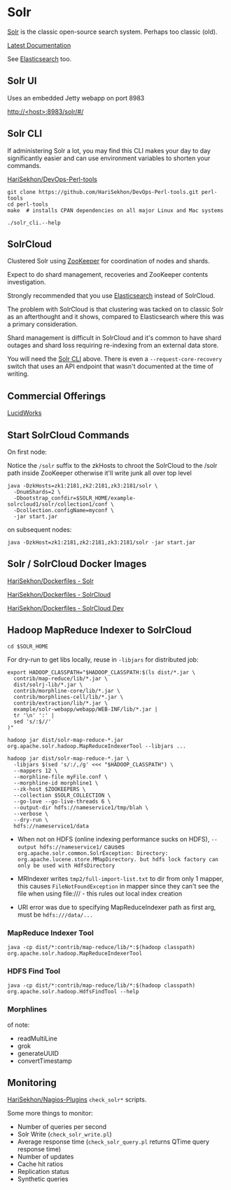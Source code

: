 # Solr

[Solr](https://solr.apache.org/) is the classic open-source search system. Perhaps too classic (old).

[Latest Documentation](https://solr.apache.org/guide/solr/latest/)

See [Elasticsearch](elasticsearch.md) too.

## Solr UI

Uses an embedded Jetty webapp on port 8983

[http://\<host\>:8983/solr/#/]()

## Solr CLI

If administering Solr a lot, you may find this CLI makes your day to day significantly easier and can use environment
variables to shorten your commands.

[HariSekhon/DevOps-Perl-tools](https://github.com/HariSekhon/DevOps-Perl-tools#solr)

```shell
git clone https://github.com/HariSekhon/DevOps-Perl-tools.git perl-tools
cd perl-tools
make  # installs CPAN dependencies on all major Linux and Mac systems
```
```shell
./solr_cli.--help
```

## SolrCloud

Clustered Solr using [ZooKeeper](https://zookeeper.apache.org/) for coordination of nodes and shards.

Expect to do shard management, recoveries and ZooKeeper contents investigation.

Strongly recommended that you use [Elasticsearch](elasticsearch.md) instead of SolrCloud.

The problem with SolrCloud is that clustering was tacked on to classic Solr as an afterthought and it shows,
compared to Elasticsearch where this was a primary consideration.

Shard management is difficult in SolrCloud and it's common to have shard outages and shard loss requiring
re-indexing from an external data store.

You will need the [Solr CLI](#solr-cli) above. There is even a `--request-core-recovery` switch that uses an API
endpoint that wasn't documented at the time of writing.

## Commercial Offerings

[LucidWorks](https://lucidworks.com/)

## Start SolrCloud Commands

On first node:

Notice the `/solr` suffix to the zkHosts to chroot the SolrCloud to the /solr path inside ZooKeeper otherwise it'll
write junk all over top level
```shell
java -DzkHosts=zk1:2181,zk2:2181,zk3:2181/solr \
  -DnumShards=2 \
  -Dbootstrap_confdir=$SOLR_HOME/example-solrcloud1/solr/collection1/conf \
  -Dcollection.configName=myconf \
  -jar start.jar
```

on subsequent nodes:

```shell
java -DzkHost=zk1:2181,zk2:2181,zk3:2181/solr -jar start.jar
```

## Solr / SolrCloud Docker Images

[HariSekhon/Dockerfiles - Solr](https://github.com/HariSekhon/Dockerfiles/tree/master/solr)

[HariSekhon/Dockerfiles - SolrCloud](https://github.com/HariSekhon/Dockerfiles/tree/master/solrcloud)

[HariSekhon/Dockerfiles - SolrCloud Dev](https://github.com/HariSekhon/Dockerfiles/tree/master/solrcloud-dev)

## Hadoop MapReduce Indexer to SolrCloud

```shell
cd $SOLR_HOME
```
For dry-run to get libs locally, reuse in `-libjars` for distributed job:

```shell
export HADOOP_CLASSPATH="$HADOOP_CLASSPATH:$(ls dist/*.jar \
  contrib/map-reduce/lib/*.jar \
  dist/solrj-lib/*.jar \
  contrib/morphline-core/lib/*.jar \
  contrib/morphlines-cell/lib/*.jar \
  contrib/extraction/lib/*.jar \
  example/solr-webapp/webapp/WEB-INF/lib/*.jar |
  tr '\n' ':' |
  sed 's/:$//'
)"
```

```shell
hadoop jar dist/solr-map-reduce-*.jar org.apache.solr.hadoop.MapReduceIndexerTool --libjars ...
```

```shell
hadoop jar dist/solr-map-reduce-*.jar \
  -libjars $(sed 's/:/,/g' <<< "$HADOOP_CLASSPATH") \
  --mappers 12 \
  --morphline-file myFile.conf \
  --morphline-id morphline1 \
  --zk-host $ZOOKEEPERS \
  --collection $SOLR_COLLECTION \
  --go-love --go-live-threads 6 \
  --output-dir hdfs://nameservice1/tmp/blah \
  --verbose \
  --dry-run \
  hdfs://nameservice1/data
```

- When not on HDFS (online indexing performance sucks on HDFS),
`--output hdfs://nameservice1/` causes `org.apache.solr.common.SolrException: Directory: org.apache.lucene.store.MMapDirectory. but hdfs lock factory can only be used with HdfsDirectory`

- MRIndexer writes `tmp2/full-import-list.txt` to dir from only 1 mapper, this causes `FileNotFoundException` in
  mapper since they can't see the file when using file:/// - this rules out local index creation

- URI error was due to specifying MapReduceIndexer path as first arg, must be `hdfs:///data/...`



### MapReduce Indexer Tool

```shell
java -cp dist/*:contrib/map-reduce/lib/*:$(hadoop classpath) org.apache.solr.hadoop.MapReduceIndexerTool
```

### HDFS Find Tool

```shell
java -cp dist/*:contrib/map-reduce/lib/*:$(hadoop classpath) org.apache.solr.hadoop.HdfsFindTool --help
```

### Morphlines

of note:

- readMultiLine
- grok
- generateUUID
- convertTimestamp

## Monitoring

[HariSekhon/Nagios-Plugins](https://github.com/HariSekhon/Nagios-Plugins) `check_solr*` scripts.

Some more things to monitor:

- Number of queries per second
- Solr Write (`check_solr_write.pl`)
- Average response time (`check_solr_query.pl` returns QTime query response time)
- Number of updates
- Cache hit ratios
- Replication status
- Synthetic queries
